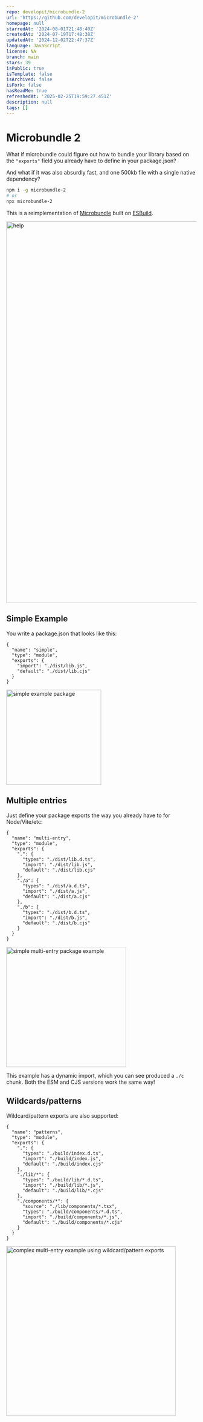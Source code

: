 ```yaml
---
repo: developit/microbundle-2
url: 'https://github.com/developit/microbundle-2'
homepage: null
starredAt: '2024-08-01T21:48:40Z'
createdAt: '2024-07-19T17:48:38Z'
updatedAt: '2024-12-02T22:47:37Z'
language: JavaScript
license: NA
branch: main
stars: 39
isPublic: true
isTemplate: false
isArchived: false
isFork: false
hasReadMe: true
refreshedAt: '2025-02-25T19:59:27.451Z'
description: null
tags: []
---
```


# Microbundle 2

What if microbundle could figure out how to bundle your library based on the `"exports"` field you already have to define in your package.json?

And what if it was also absurdly fast, and one 500kb file with a single native dependency?

```sh
npm i -g microbundle-2
# or
npx microbundle-2
```

This is a reimplementation of [Microbundle](https://github.com/developit/microbundle)
built on [ESBuild](https://esbuild.github.io).

<img width="1007" alt="help" src="https://github.com/user-attachments/assets/f6e3f477-bb7d-4188-8b4b-6ea7ca1a4d22">


## Simple Example

You write a package.json that looks like this:

```jsonc
{
  "name": "simple",
  "type": "module",
  "exports": {
	"import": "./dist/lib.js",
	"default": "./dist/lib.cjs"
  }
}
```

<img width="251" alt="simple example package" src="https://github.com/user-attachments/assets/8c8b4b1e-aa43-4214-b4bb-4e32b5d856f9">


## Multiple entries

Just define your package exports the way you already have to for Node/Vite/etc:

```jsonc
{
  "name": "multi-entry",
  "type": "module",
  "exports": {
    ".": {
      "types": "./dist/lib.d.ts",
      "import": "./dist/lib.js",
      "default": "./dist/lib.cjs"
    },
    "./a": {
      "types": "./dist/a.d.ts",
      "import": "./dist/a.js",
      "default": "./dist/a.cjs"
    },
    "./b": {
      "types": "./dist/b.d.ts",
      "import": "./dist/b.js",
      "default": "./dist/b.cjs"
    }
  }
}
```

<img width="317" alt="simple multi-entry package example" src="https://github.com/user-attachments/assets/b2de4b6b-a13b-46c6-8940-f678de8b6ddf">

This example has a dynamic import, which you can see produced a `./c` chunk. Both the ESM and CJS versions work the same way!

## Wildcards/patterns

Wildcard/pattern exports are also supported:

```jsonc
{
  "name": "patterns",
  "type": "module",
  "exports": {
    ".": {
      "types": "./build/index.d.ts",
      "import": "./build/index.js",
      "default": "./build/index.cjs"
    },
    "./lib/*": {
      "types": "./build/lib/*.d.ts",
      "import": "./build/lib/*.js",
      "default": "./build/lib/*.cjs"
    },
    "./components/*": {
      "source": "./lib/components/*.tsx",
      "types": "./build/components/*.d.ts",
      "import": "./build/components/*.js",
      "default": "./build/components/*.cjs"
    }
  }
}
```

<img width="448" alt="complex multi-entry example using wildcard/pattern exports" src="https://github.com/user-attachments/assets/36bd84f8-8f1e-4e0d-8af9-970bd9f5c218">

